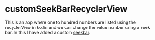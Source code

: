 # customSeekBarRecyclerView

This is an app where one to hundred numbers are listed using the recyclerView in kotlin and we can change the value number using a seek bar. In this I have added a custom [seekbar](https://github.com/zhou-you/EasySignSeekBar).

